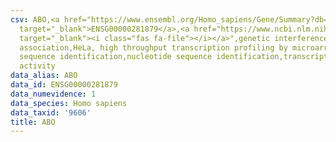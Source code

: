 ```yaml
---
csv: ABO,<a href="https://www.ensembl.org/Homo_sapiens/Gene/Summary?db=core;g=ENSG00000281879"
  target="_blank">ENSG00000281879</a>,<a href="https://www.ncbi.nlm.nih.gov/pubmed/17216044"
  target="_blank"><i class="fas fa-file"></i></a>",genetic interference,functional
  association,HeLa, high throughput transcription profiling by microarray,nucleotide
  sequence identification,nucleotide sequence identification,transcriptional regulation,up-regulates
  activity
data_alias: ABO
data_id: ENSG00000281879
data_numevidence: 1
data_species: Homo sapiens
data_taxid: '9606'
title: ABO
---
```

